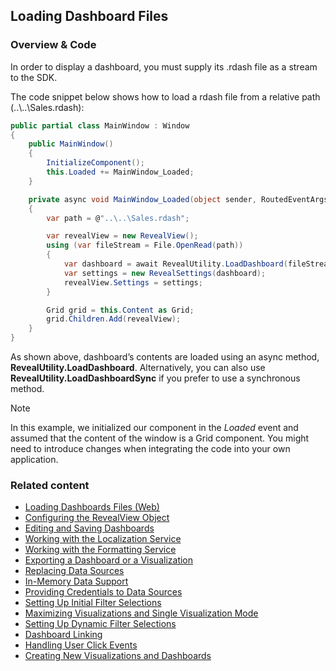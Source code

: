 ## Loading Dashboard Files

### Overview & Code

In order to display a dashboard, you must supply its .rdash file as a stream to the SDK.

The code snippet below shows how to load a rdash file from a relative path (..\\..\\Sales.rdash):

``` csharp
public partial class MainWindow : Window
{
    public MainWindow()
    {
        InitializeComponent();
        this.Loaded += MainWindow_Loaded;
    }

    private async void MainWindow_Loaded(object sender, RoutedEventArgs e)
    {
        var path = @"..\..\Sales.rdash";

        var revealView = new RevealView();
        using (var fileStream = File.OpenRead(path))
        {
            var dashboard = await RevealUtility.LoadDashboard(fileStream);
            var settings = new RevealSettings(dashboard);
            revealView.Settings = settings;
        }

        Grid grid = this.Content as Grid;
        grid.Children.Add(revealView);
    }
}
```

As shown above, dashboard’s contents are loaded using an async method, __RevealUtility.LoadDashboard__.
Alternatively, you can also use __RevealUtility.LoadDashboardSync__ if you prefer to use a synchronous method.

> [!NOTE]
> In this example, we initialized our component in the *Loaded* event and assumed that the content of the window is a Grid component. You might need to introduce changes when integrating the code into your own application.

### Related content

  - [Loading Dashboards Files (Web)](../../web-sdk/using-the-server-sdk/loading-dashboards-server-web.md)
  - [Configuring the RevealView Object](configuring-revealview-desktop.md)
  - [Editing and Saving Dashboards](editing-saving-dashboards-desktop.md)
  - [Working with the Localization Service](localization-service-desktop.md)
  - [Working with the Formatting Service](formatting-service-desktop.md)
  - [Exporting a Dashboard or a Visualization](exporting-dashboard-visualization-desktop.md)
  - [Replacing Data Sources](replacing-data-sources-desktop.md)
  - [In-Memory Data Support](in-memory-data-desktop.md)
  - [Providing Credentials to Data Sources](providing-credentials-datasources-desktop.md)
  - [Setting Up Initial Filter Selections](setting-initial-filters-desktop.md)
  - [Maximizing Visualizations and Single Visualization Mode](maximizing-visualizations-desktop.md)
  - [Setting Up Dynamic Filter Selections](setting-dynamic-filters-desktop.md)
  - [Dashboard Linking](dashboard-linking-desktop.md)
  - [Handling User Click Events](handling-click-events-desktop.md)
  - [Creating New Visualizations and Dashboards](creating-visualizations-dashboards-desktop.md)
